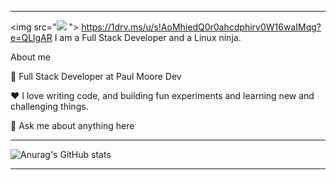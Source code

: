 _______________________________________________________________________________________________________________________________________________________________________
<img src="<img src="https://i.pinimg.com/originals/c8/26/2c/c8262c1c2fd50264f174b92203a2d18b.jpg">
">
  https://1drv.ms/u/s!AoMhiedQ0r0ahcdphirv0W16waIMqg?e=QLlgAR
I am a Full Stack Developer and a Linux ninja. 

About me

💼 Full Stack Developer at Paul Moore Dev

❤️ I love writing code, and building fun experiments and learning new and challenging things.

💬 Ask me about anything here

___________________________________________________________________________________________________________________________________________________________________________________
![Anurag's GitHub stats](https://github-readme-stats.vercel.app/api?username=paulmooredev&show_icons=true&theme=onedark)
___________________________________________________________________________________________________________________________________________________________________________________
<div>
  
  <d/>



<!---
paulmooredev/paulmooredev is a ✨ special ✨ repository because its `README.md` (this file) appears on your GitHub profile.
You can click the Preview link to take a look at your changes.
--->
